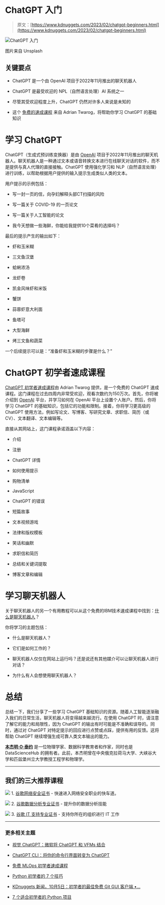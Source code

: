 # ChatGPT 入门

> 原文：[https://www.kdnuggets.com/2023/02/chatgpt-beginners.html](https://www.kdnuggets.com/2023/02/chatgpt-beginners.html)

![ChatGPT 入门](../Images/7a5dd8dc4a21f8837f36383eb3095d6c.png)

图片来自 Unsplash

## 关键要点

+   ChatGPT 是一个由 OpenAI 项目于2022年11月推出的聊天机器人

+   ChatGPT 是最受欢迎的 NPL（自然语言处理）AI 系统之一

+   尽管其受欢迎程度上升，ChatGPT 仍然对许多人来说是未知的

+   这个 [免费的速成课程](https://youtu.be/JTxsNm9IdYU) 来自 Adrian Twarog，将帮助你学习 ChatGPT 的基础知识

# 学习 ChatGPT

ChatGPT（生成式预训练变换器）是由 [OpenAI](https://openai.com/) 项目于2022年11月推出的聊天机器人。聊天机器人是一种通过文本或语音转换文本进行在线聊天对话的软件，而不是提供与真人代理的直接接触。ChatGPT 使用强化学习和 NLP（自然语言处理）进行训练，以帮助根据用户提供的输入提示生成类似人类的文本。

用户提示的示例包括：

+   写一封一页的信，向孕妇解释头部CT扫描的风险

+   写一篇关于 COVID-19 的一页论文

+   写一篇关于人工智能的论文

+   我今天想做一些海鲜，你能给我提供10个菜肴的选择吗？

最后的提示产生的输出如下：

+   虾和玉米糊

+   三文鱼汉堡

+   蛤蜊浓汤

+   龙虾卷

+   凯金风味虾和米饭

+   蟹饼

+   蒜蓉虾意大利面

+   鱼塔可

+   大型海鲜

+   烤三文鱼和蔬菜

一个后续提示可以是：“准备虾和玉米糊的步骤是什么？”

# ChatGPT 初学者速成课程

[ChatGPT 初学者速成课程](https://youtu.be/JTxsNm9IdYU)由 Adrian Twarog 提供，是一个免费的 ChatGPT 速成课程。这门课程在过去四周内非常受欢迎，观看次数约为150万次。首先，你将被介绍到 [OpenAI](https://openai.com/) 平台，并学习如何在 OpenAI 平台上设置个人账户。然后，你将学习 ChatGPT 的基础知识，包括它的功能和限制。接着，你将学习更高级的 ChatGPT 使用方法，例如写论文、写博客、写研究文章、求职信、简历（或 CV）、文本翻译、文本编辑等。

直接从其网站上，这门课程承诺涵盖以下内容：

+   介绍

+   注册

+   ChatGPT 详情

+   如何使用提示

+   购物清单

+   JavaScript

+   ChatGPT 的错误

+   短篇故事

+   文本视频游戏

+   法律和版权模板

+   笑话和幽默

+   求职信和简历

+   总结和关键词提取

+   博客文章和编辑

# 学习聊天机器人

关于聊天机器人的另一个有用教程可以从这个免费的IBM技术速成课程中找到：[什么是聊天机器人](https://youtu.be/o9-ObGgfpEk)？

你将学习的主题包括：

+   什么是聊天机器人？

+   它们是如何工作的？

+   聊天机器人仅仅在网站上运行吗？还是说还有其他媒介可以让聊天机器人进行对话？

+   为什么有人会想使用聊天机器人？

# 总结

总结一下，我们分享了一些学习 ChatGPT 基础知识的资源。随着人工智能逐渐融入我们的日常生活，聊天机器人将变得越来越流行。在使用 ChatGPT 时，请注意了解它的能力和局限性，因为 ChatGPT 的输出有时可能是不准确和误导的。同时，通过对 ChatGPT 对特定提示的回应进行点赞或点踩，提供有用的反馈。这将帮助 ChatGPT 继续增强生成可靠人类文本输出的能力。

**[本杰明·O·泰约](https://www.linkedin.com/in/benjamin-o-tayo-ph-d-a2717511/)** 是一位物理学家、数据科学教育者和作家，同时也是 DataScienceHub 的拥有者。此前，本杰明曾在中央俄克拉荷马大学、大峡谷大学和匹兹堡州立大学教授工程学和物理学。

* * *

## 我们的三大推荐课程

![](../Images/0244c01ba9267c002ef39d4907e0b8fb.png) 1\. [谷歌网络安全证书](https://www.kdnuggets.com/google-cybersecurity) - 快速进入网络安全职业的快车道。

![](../Images/e225c49c3c91745821c8c0368bf04711.png) 2\. [谷歌数据分析专业证书](https://www.kdnuggets.com/google-data-analytics) - 提升你的数据分析技能

![](../Images/0244c01ba9267c002ef39d4907e0b8fb.png) 3\. [谷歌 IT 支持专业证书](https://www.kdnuggets.com/google-itsupport) - 支持你所在的组织进行 IT 工作

* * *

### 更多相关主题

+   [视觉 ChatGPT：微软将 ChatGPT 和 VFMs 结合](https://www.kdnuggets.com/2023/03/visual-chatgpt-microsoft-combine-chatgpt-vfms.html)

+   [ChatGPT CLI：将你的命令行界面转变为 ChatGPT](https://www.kdnuggets.com/2023/07/chatgpt-cli-transform-commandline-interface-chatgpt.html)

+   [免费 MLOps 初学者速成课程](https://www.kdnuggets.com/2022/08/free-mlops-crash-course.html)

+   [Python 初学者的 7 个技巧](https://www.kdnuggets.com/2022/09/7-tips-python-beginners.html)

+   [KDnuggets 新闻，10月5日：初学者的最佳免费 Git GUI 客户端 •…](https://www.kdnuggets.com/2022/n39.html)

+   [7 个适合初学者的 Python 项目](https://www.kdnuggets.com/2022/11/7-python-projects-beginners.html)
